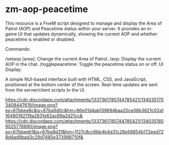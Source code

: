 # zm-aop-peacetime
This resource is a FiveM script designed to manage and display the Area of Patrol (AOP) and Peacetime status within your server. It provides an in-game UI that updates dynamically, showing the current AOP and whether peacetime is enabled or disabled.

Commands:

/setaop [area]: Change the current Area of Patrol.
/aop: Display the current AOP in the chat.
/togglepeacetime: Toggle the peacetime status on or off.
UI Display:

A simple NUI-based interface built with HTML, CSS, and JavaScript, positioned at the bottom center of the screen.
Real-time updates are sent from the server/client scripts to the UI.   

https://cdn.discordapp.com/attachments/1337361785744785421/1340351703408447619/image.png?ex=67bbee8c&is=67ba9d0c&hm=66e01d4ab139694baa20ce06b3621c02a116480192119a2831e62ac69a2d21cc& 
https://cdn.discordapp.com/attachments/1337361785744785421/1340351859025776690/image.png?ex=67bbeeb1&is=67ba9d31&hm=1f27c8cc6bb4b4d31c28e56854b172eed728d4ad9bad3c29d7485e373988710f&
